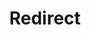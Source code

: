 ﻿---
layout: src/layouts/Redirect.astro
title: Redirect
redirect: https://octopus.com/docs/octopus-rest-api/octopus-cli/deploy-release
pubDate:  2023-01-01
navSearch: false
navSitemap: false
navMenu: false
---
